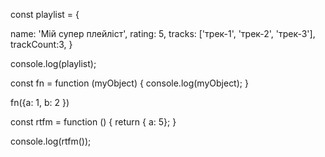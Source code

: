 <!-- Object -->
<!-- Масиви використовуємо для того щоб зберігати колекцію чогось, а Об'єкти - згрупурувати характеристики однієї сущності-->

const playlist = {
<!-- {} - літерал об'єкт
[] - літерал масив -->
name: 'Мій супер плейліст',
rating: 5,
tracks: ['трек-1', 'трек-2', 'трек-3'],
trackCount:3,
}

console.log(playlist);

<!-- Об'єкти модуть існувати тільки справа від дорівнює -->

<!-- 3 випадки, коли дужки є латералом об'єкта:
1) Коли літерал записується у змінну 
2) При передачі функції -->

const fn = function (myObject) {
    console.log(myObject);
}

fn({a: 1, b: 2 })

<!-- 3) Коли щось повертаємо із фуекції -->
const rtfm = function () {
    return { a: 5};
}

console.log(rtfm());